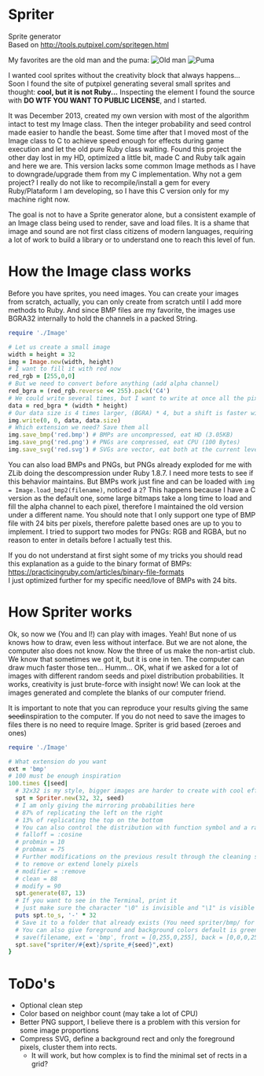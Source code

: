 # Spriter
Sprite generator  
Based on http://tools.putpixel.com/spritegen.html

My favorites are the old man and the puma:
![Old man](https://rawgithub.com/Maumagnaguagno/Spriter/master/images/sprite_64.svg)
![Puma](https://rawgithub.com/Maumagnaguagno/Spriter/master/images/sprite_65.svg)

I wanted cool sprites without the creativity block that always happens...  
Soon I found the site of putpixel generating several small sprites and thought: **cool, but it is not Ruby...**
Inspecting the element I found the source with **DO WTF YOU WANT TO PUBLIC LICENSE**, and I started.

It was December 2013, created my own version with most of the algorithm intact to test my Image class.
Then the integer probability and seed control made easier to handle the beast. Some time after that I moved most of the Image class to C to achieve speed enough for effects during game execution and let the old pure Ruby class waiting.
Found this project the other day lost in my HD, optimized a little bit, made C and Ruby talk again and here we are.
This version lacks some common Image methods as I have to downgrade/upgrade them from my C implementation. Why not a gem project? I really do not like to recompile/install a gem for every Ruby/Plataform I am developing, so I have this C version only for my machine right now.

The goal is not to have a Sprite generator alone, but a consistent example of an Image class being used to render, save and load files. It is a shame that image and sound are not first class citizens of modern languages, requiring a lot of work to build a library or to understand one to reach this level of fun.

# How the Image class works
Before you have sprites, you need images. You can create your images from scratch, actually, you can only create from scratch until I add more methods to Ruby. And since BMP files are my favorite, the images use BGRA32 internally to hold the channels in a packed String.
```Ruby
require './Image'

# Let us create a small image
width = height = 32
img = Image.new(width, height)
# I want to fill it with red now
red_rgb = [255,0,0]
# But we need to convert before anything (add alpha channel)
red_bgra = (red_rgb.reverse << 255).pack('C4')
# We could write several times, but I want to write at once all the pixels
data = red_bgra * (width * height)
# Our data size is 4 times larger, (BGRA) * 4, but a shift is faster with integers
img.write(0, 0, data, data.size)
# Which extension we need? Save them all
img.save_bmp('red.bmp') # BMPs are uncompressed, eat HD (3.05KB)
img.save_png('red.png') # PNGs are compressed, eat CPU (100 Bytes)
img.save_svg('red.svg') # SVGs are vector, eat both at the current level (66.4 KB)
```
You can also load BMPs and PNGs, but PNGs already exploded for me with ZLib doing the descompression under Ruby 1.8.7. I need more tests to see if this behavior maintains. But BMPs work just fine and can be loaded with ```img = Image.load_bmp2(filename)```, noticed a ```2```? This happens because I have a C version as the default one, some large bitmaps take a long time to load and fill the alpha channel to each pixel, therefore I maintained the old version under a different name. You should note that I only support one type of BMP file with 24 bits per pixels, therefore palette based ones are up to you to implement. I tried to support two modes for PNGs: RGB and RGBA, but no reason to enter in details before I actually test this.

If you do not understand at first sight some of my tricks you should read this explanation as a guide to the binary format of BMPs: https://practicingruby.com/articles/binary-file-formats  
I just optimized further for my specific need/love of BMPs with 24 bits.

# How Spriter works
Ok, so now we (You and I!) can play with images. Yeah! But none of us knows how to draw, even less without interface. But we are not alone, the computer also does not know. Now the three of us make the non-artist club. We know that sometimes we got it, but it is one in ten. The computer can draw much faster those ten... Humm... OK, what if we asked for a lot of images with different random seeds and pixel distribution probabilities. It works, creativity is just brute-force with insight now! We can look at the images generated and complete the blanks of our computer friend.

It is important to note that you can reproduce your results giving the same ~~seed~~inspiration to the computer. If you do not need to save the images to files there is no need to require Image. Spriter is grid based (zeroes and ones)

```Ruby
require './Image'

# What extension do you want
ext = 'bmp'
# 100 must be enough inspiration
100.times {|seed|
  # 32x32 is my style, bigger images are harder to create with cool effects
  spt = Spriter.new(32, 32, seed)
  # I am only giving the mirroring probabilities here
  # 87% of replicating the left on the right
  # 13% of replicating the top on the bottom
  # You can also control the distribution with function symbol and a range
  # falloff = :cosine
  # probmin = 10
  # probmax = 75
  # Further modifications on the previous result through the cleaning stage
  # to remove or extend lonely pixels
  # modifier = :remove
  # clean = 88
  # modify = 90
  spt.generate(87, 13)
  # If you want to see in the Terminal, print it
  # just make sure the character "\0" is invisible and "\1" is visible
  puts spt.to_s, '-' * 32
  # Save it to a folder that already exists (You need spriter/bmp/ for this example to work)
  # You can also give foreground and background colors default is green on black
  # save(filename, ext = 'bmp', front = [0,255,0,255], back = [0,0,0,255])
  spt.save("spriter/#{ext}/sprite_#{seed}",ext)
}
```

# ToDo's
- Optional clean step
- Color based on neighbor count (may take a lot of CPU)
- Better PNG support, I believe there is a problem with this version for some image proportions
- Compress SVG, define a background rect and only the foreground pixels, cluster them into rects.
  - It will work, but how complex is to find the minimal set of rects in a grid?
